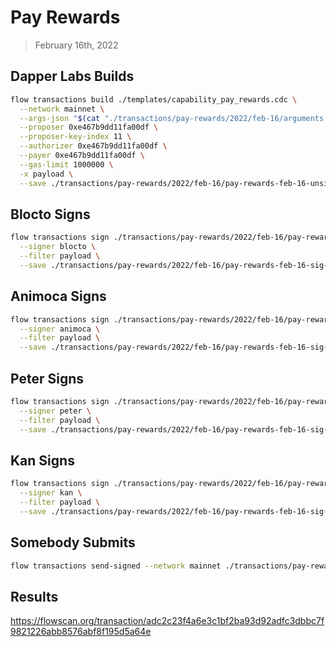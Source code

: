 # Pay Rewards
> February 16th, 2022


## Dapper Labs Builds

```sh
flow transactions build ./templates/capability_pay_rewards.cdc \
  --network mainnet \
  --args-json "$(cat "./transactions/pay-rewards/2022/feb-16/arguments.json")" \
  --proposer 0xe467b9dd11fa00df \
  --proposer-key-index 11 \
  --authorizer 0xe467b9dd11fa00df \
  --payer 0xe467b9dd11fa00df \
  --gas-limit 1000000 \
  -x payload \
  --save ./transactions/pay-rewards/2022/feb-16/pay-rewards-feb-16-unsigned.rlp
```

## Blocto Signs

```sh
flow transactions sign ./transactions/pay-rewards/2022/feb-16/pay-rewards-feb-16-unsigned.rlp \
  --signer blocto \
  --filter payload \
  --save ./transactions/pay-rewards/2022/feb-16/pay-rewards-feb-16-sig-1.rlp
```

## Animoca Signs

```sh
flow transactions sign ./transactions/pay-rewards/2022/feb-16/pay-rewards-feb-16-sig-1.rlp \
  --signer animoca \
  --filter payload \
  --save ./transactions/pay-rewards/2022/feb-16/pay-rewards-feb-16-sig-2.rlp
```

## Peter Signs

```sh
flow transactions sign ./transactions/pay-rewards/2022/feb-16/pay-rewards-feb-16-sig-2.rlp \
  --signer peter \
  --filter payload \
  --save ./transactions/pay-rewards/2022/feb-16/pay-rewards-feb-16-sig-3.rlp
```

## Kan Signs

```sh
flow transactions sign ./transactions/pay-rewards/2022/feb-16/pay-rewards-feb-16-sig-3.rlp \
  --signer kan \
  --filter payload \
  --save ./transactions/pay-rewards/2022/feb-16/pay-rewards-feb-16-sig-complete.rlp
```

## Somebody Submits

```sh
flow transactions send-signed --network mainnet ./transactions/pay-rewards/2022/feb-16/pay-rewards-feb-16-sig-complete.rlp
```

## Results

https://flowscan.org/transaction/adc2c23f4a6e3c1bf2ba93d92adfc3dbbc7f9821226abb8576abf8f195d5a64e
